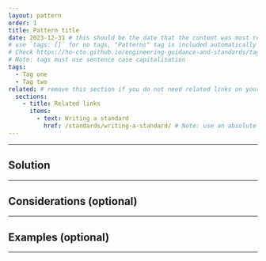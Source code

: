 ```yaml
---
layout: pattern
order: 1
title: Pattern title
date: 2023-12-31 # this should be the date that the content was most recently amended or formally reviewed
# use `tags: []` for no tags, "Patterns" tag is included automatically 
# Check https://ho-cto.github.io/engineering-guidance-and-standards/tags/ for existing tags
# Note: tags must use sentence case capitalisation
tags:
  - Tag one
  - Tag two
related: # remove this section if you do not need related links on your page
  sections:
    - title: Related links
      items:
        - text: Writing a standard
          href: /standards/writing-a-standard/ # Note: use an absolute link from the site home page
---
```


<!-- Pattern description -->

<!-- 
# Notes on using links

Internal links need to follow this format:
[link text to internal page]({{ '/standards/writing-a-standard/' | url }})
Note the use of the `url` filter. This ensures the link is appended to the base URL of the webpage correctly.

External links follow standard markdown formatting:
[link text to external page](https://example.com)
-->

---

## Solution

<!-- Solution text -->

---

## Considerations (optional)

<!-- Considerations text -->

---

## Examples (optional)

<!-- Examples text -->

---
